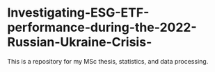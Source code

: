 # Investigating-ESG-ETF-performance-during-the-2022-Russian-Ukraine-Crisis-
This is a repository for my MSc thesis, statistics, and data processing.
